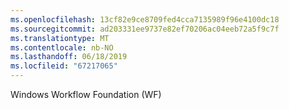 ```yaml
---
ms.openlocfilehash: 13cf82e9ce8709fed4cca7135989f96e4100dc18
ms.sourcegitcommit: ad203331ee9737e82ef70206ac04eeb72a5f9c7f
ms.translationtype: MT
ms.contentlocale: nb-NO
ms.lasthandoff: 06/18/2019
ms.locfileid: "67217065"
---
```

Windows Workflow Foundation (WF)